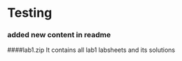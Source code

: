 # Testing

### added new content in readme
####lab1.zip
It contains all lab1 labsheets and its solutions
